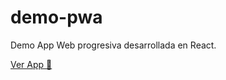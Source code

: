 # demo-pwa

Demo App Web progresiva desarrollada en React.

[ Ver App 📱 ](https://producciongespro.github.io/demo-pwa/)

